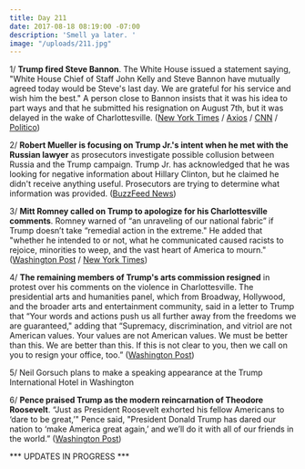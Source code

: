 ```yaml
---
title: Day 211
date: 2017-08-18 08:19:00 -07:00
description: 'Smell ya later. '
image: "/uploads/211.jpg"
---
```


1/ **Trump fired Steve Bannon**. The White House issued a statement saying, "White House Chief of Staff John Kelly and Steve Bannon have mutually agreed today would be Steve's last day. We are grateful for his service and wish him the best." A person close to Bannon insists that it was his idea to part ways and that he submitted his resignation on August 7th, but it was delayed in the wake of Charlottesville. ([New York Times](https://www.nytimes.com/2017/08/18/us/politics/steve-bannon-trump-white-house.html) / [Axios](https://www.axios.com/white-house-review-nears-end-officials-expect-bannon-firing-2474443198.html) / [CNN](http://www.cnn.com/2017/08/18/politics/steve-bannon-white-house/index.html) / [Politico](http://www.politico.com/story/2017/08/18/bannon-out-as-white-house-chief-strategist-241786))

2/ **Robert Mueller is focusing on Trump Jr.'s intent when he met with the Russian lawyer** as prosecutors investigate possible collusion between Russia and the Trump campaign. Trump Jr. has acknowledged that he was looking for negative information about Hillary Clinton, but he claimed he didn't receive anything useful. Prosecutors are trying to determine what information was provided. ([BuzzFeed News](https://www.buzzfeed.com/aramroston/special-counsel-focuses-on-trumps-son))

3/ **Mitt Romney called on Trump to apologize for his Charlottesville comments**. Romney warned of “an unraveling of our national fabric” if Trump doesn’t take “remedial action in the extreme." He added that "whether he intended to or not, what he communicated caused racists to rejoice, minorities to weep, and the vast heart of America to mourn." ([Washington Post](https://www.washingtonpost.com/news/post-politics/wp/2017/08/18/romney-calls-on-trump-to-address-the-nation-apologize-for-charlottesville-comments/) / [New York Times](https://www.nytimes.com/2017/08/18/us/politics/trump-charlottesville-romney.html))

4/ **The remaining members of Trump's arts commission resigned** in protest over his comments on the violence in Charlottesville. The presidential arts and humanities panel, which from Broadway, Hollywood, and the broader arts and entertainment community, said in a letter to Trump that “Your words and actions push us all further away from the freedoms we are guaranteed," adding that “Supremacy, discrimination, and vitriol are not American values. Your values are not American values. We must be better than this. We are better than this. If this is not clear to you, then we call on you to resign your office, too.” ([Washington Post](https://www.washingtonpost.com/news/powerpost/wp/2017/08/18/members-of-white-house-presidential-arts-commission-resign-to-protest-trumps-comments/))

5/ Neil Gorsuch plans to make a speaking appearance at the Trump International Hotel in Washington

6/ **Pence praised Trump as the modern reincarnation of Theodore Roosevelt**. “Just as President Roosevelt exhorted his fellow Americans to ‘dare to be great,’" Pence said, "President Donald Trump has dared our nation to ‘make America great again,’ and we’ll do it with all of our friends in the world.” ([Washington Post](https://www.washingtonpost.com/news/post-politics/wp/2017/08/17/pence-likens-trump-to-one-of-his-heroes-teddy-roosevelt/))

\*\*\* UPDATES IN PROGRESS \*\*\*
